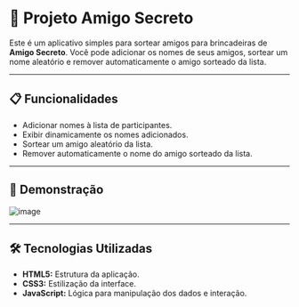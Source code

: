 # 🎉 Projeto Amigo Secreto

Este é um aplicativo simples para sortear amigos para brincadeiras de **Amigo Secreto**. Você pode adicionar os nomes de seus amigos, sortear um nome aleatório e remover automaticamente o amigo sorteado da lista.

---

## 📋 Funcionalidades
- Adicionar nomes à lista de participantes.
- Exibir dinamicamente os nomes adicionados.
- Sortear um amigo aleatório da lista.
- Remover automaticamente o nome do amigo sorteado da lista.

---

## 🚀 Demonstração

![image](https://github.com/user-attachments/assets/850afca2-eea1-4faf-a3f6-4d2fae87a7e8)


---

## 🛠️ Tecnologias Utilizadas
- **HTML5:** Estrutura da aplicação.
- **CSS3:** Estilização da interface.
- **JavaScript:** Lógica para manipulação dos dados e interação.
